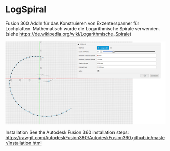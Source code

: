 # LogSpiral
Fusion 360 AddIn für das Konstruieren von Exzenterspanner für Lochplatten.
Mathematisch wurde die Logarithmische Spirale verwenden.
(siehe https://de.wikipedia.org/wiki/Logarithmische_Spirale)



![screen1](resourses/cad1.png)


Installation
See the Autodesk Fusion 360 installation steps: https://rawgit.com/AutodeskFusion360/AutodeskFusion360.github.io/master/Installation.html
